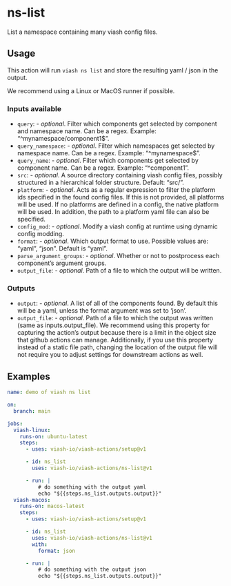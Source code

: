 ns-list
================

List a namespace containing many viash config files.

## Usage

This action will run `viash ns list` and store the resulting yaml / json
in the output.

We recommend using a Linux or MacOS runner if possible.

### Inputs available

- `query`: - *optional*. Filter which components get selected by
  component and namespace name. Can be a regex. Example:
  “^mynamespace/component1\$”.
- `query_namespace`: - *optional*. Filter which namespaces get selected
  by namespace name. Can be a regex. Example: “^mynamespace\$”.
- `query_name`: - *optional*. Filter which components get selected by
  component name. Can be a regex. Example: “^component1”.
- `src`: - *optional*. A source directory containing viash config files,
  possibly structured in a hierarchical folder structure. Default:
  “src/”.
- `platform`: - *optional*. Acts as a regular expression to filter the
  platform ids specified in the found config files. If this is not
  provided, all platforms will be used. If no platforms are defined in a
  config, the native platform will be used. In addition, the path to a
  platform yaml file can also be specified.
- `config_mod`: - *optional*. Modify a viash config at runtime using
  dynamic config modding.
- `format`: - *optional*. Which output format to use. Possible values
  are: “yaml”, “json”. Default is “yaml”.
- `parse_argument_groups`: - *optional*. Whether or not to postprocess
  each component’s argument groups.
- `output_file`: - *optional*. Path of a file to which the output will
  be written.

### Outputs

- `output`: - *optional*. A list of all of the components found. By
  default this will be a yaml, unless the format argument was set to
  ‘json’.
- `output_file`: - *optional*. Path of a file to which the output was
  written (same as inputs.output_file). We recommend using this property
  for capturing the action’s output because there is a limit in the
  object size that github actions can manage. Additionally, if you use
  this property instead of a static file path, changing the location of
  the output file will not require you to adjust settings for downstream
  actions as well.

## Examples

``` yaml
name: demo of viash ns list

on: 
  branch: main

jobs:
  viash-linux:
    runs-on: ubuntu-latest
    steps:
      - uses: viash-io/viash-actions/setup@v1

      - id: ns_list
        uses: viash-io/viash-actions/ns-list@v1

      - run: |
          # do something with the output yaml
          echo "${{steps.ns_list.outputs.output}}"
  viash-macos:
    runs-on: macos-latest
    steps:
      - uses: viash-io/viash-actions/setup@v1

      - id: ns_list
        uses: viash-io/viash-actions/ns-list@v1
        with:
          format: json

      - run: |
          # do something with the output json
          echo "${{steps.ns_list.outputs.output}}"
```
